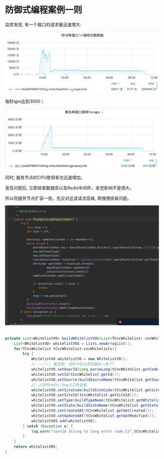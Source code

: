 # 防御式编程案例一则


监控发现, 有一个接口的请求量迅速增大:

![](01_api_req_count_10s.jpg)

每秒qps达到3000；

![](02_api_qps.jpg)

同时, 服务节点的CPU使用率也迅速增加。

发现问题后, 立即排查数据库以及Redis中间件，发觉影响不是很大，

所以将服务节点扩容一倍，先应对这波请求高峰, 再慢慢排查问题。


![客户端代码](./03_client_req_code.jpg)








```java

private List<WhitelistVO> buildWhitelistVOS(List<TCncWhitelist> cncWhitelists, int requestFrom){
    List<WhitelistVO> whitelistVOS = Lists.newArrayList();
    for(TCncWhitelist tCncWhitelist:cncWhitelists){
        try {
            WhitelistVO whitelistVO = new WhitelistVO();
            // :::::: 看这里; 恰好卡在分页的最后一条了?
            whitelistVO.setUserId(Long.parseLong(tCncWhitelist.getCode()));
            whitelistVO.setId(tCncWhitelist.getId());
            whitelistVO.setSource(buildSourceName(tCncWhitelist.getSourceFrom()));
            // 上次的redis-bug入口在这里
            whitelistVO.setSiteCode(buildSiteCode(tCncWhitelist.getSiteId()));
            whitelistVO.setSiteId(tCncWhitelist.getSiteId());
            whitelistVO.setType(buildTypeName(tCncWhitelist.getWhitelistTypeId()));
            whitelistVO.setState(buildStateName(tCncWhitelist.getState()));
            whitelistVO.setCreatedAt(tCncWhitelist.getGmtCreated());
            whitelistVO.setUpdatedAt(tCncWhitelist.getGmtModified());
            whitelistVOS.add(whitelistVO);
        } catch (Exception e) {
            log.warn("userId String to long error code:{}",tCncWhitelist.getCode(), e);
        }
    }
    return whitelistVOS;
}
```
